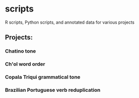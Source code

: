 # scripts
R scripts, Python scripts, and annotated data for various projects

## Projects:

### Chatino tone

### Ch'ol word order

### Copala Triqui grammatical tone

### Brazilian Portuguese verb reduplication
